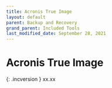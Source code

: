 ```yaml
---
title: Acronis True Image
layout: default
parent: Backup and Recovery
grand_parent: Included Tools
last_modified_date: September 28, 2021
---
```


# Acronis True Image

{: .incversion }
xx.xx
